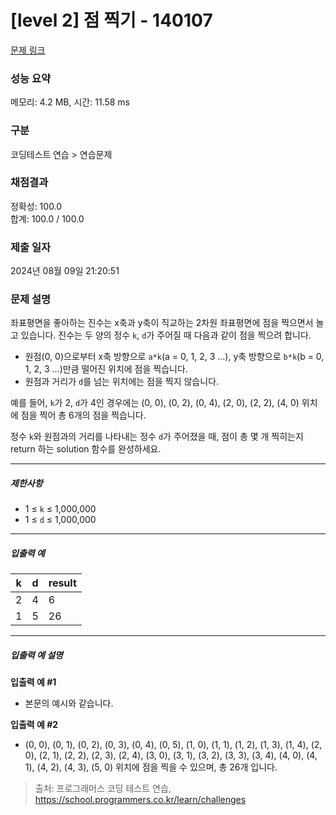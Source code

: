 # [level 2] 점 찍기 - 140107 

[문제 링크](https://school.programmers.co.kr/learn/courses/30/lessons/140107?language=cpp) 

### 성능 요약

메모리: 4.2 MB, 시간: 11.58 ms

### 구분

코딩테스트 연습 > 연습문제

### 채점결과

정확성: 100.0<br/>합계: 100.0 / 100.0

### 제출 일자

2024년 08월 09일 21:20:51

### 문제 설명

<p>좌표평면을 좋아하는 진수는 x축과 y축이 직교하는 2차원 좌표평면에 점을 찍으면서 놀고 있습니다. 진수는 두 양의 정수 <code>k</code>, <code>d</code>가 주어질 때 다음과 같이 점을 찍으려 합니다.</p>

<ul>
<li>원점(0, 0)으로부터 x축 방향으로 <code>a*k</code>(a = 0, 1, 2, 3 ...), y축 방향으로 <code>b*k</code>(b = 0, 1, 2, 3 ...)만큼 떨어진 위치에 점을 찍습니다.</li>
<li>원점과 거리가 <code>d</code>를 넘는 위치에는 점을 찍지 않습니다.</li>
</ul>

<p>예를 들어, <code>k</code>가 2, <code>d</code>가 4인 경우에는 (0, 0), (0, 2), (0, 4), (2, 0), (2, 2), (4, 0) 위치에 점을 찍어 총 6개의 점을 찍습니다.</p>

<p>정수 <code>k</code>와 원점과의 거리를 나타내는 정수 <code>d</code>가 주어졌을 때, 점이 총 몇 개 찍히는지 return 하는 solution 함수를 완성하세요.</p>

<hr>

<h5>제한사항</h5>

<ul>
<li>1 ≤ <code>k</code> ≤ 1,000,000</li>
<li>1 ≤ <code>d</code> ≤ 1,000,000</li>
</ul>

<hr>

<h5>입출력 예</h5>
<table class="table">
        <thead><tr>
<th>k</th>
<th>d</th>
<th>result</th>
</tr>
</thead>
        <tbody><tr>
<td>2</td>
<td>4</td>
<td>6</td>
</tr>
<tr>
<td>1</td>
<td>5</td>
<td>26</td>
</tr>
</tbody>
      </table>
<hr>

<h5>입출력 예 설명</h5>

<p><strong>입출력 예 #1</strong></p>

<ul>
<li>본문의 예시와 같습니다.</li>
</ul>

<p><strong>입출력 예 #2</strong></p>

<ul>
<li>(0, 0), (0, 1), (0, 2), (0, 3), (0, 4), (0, 5), (1, 0), (1, 1), (1, 2), (1, 3), (1, 4), (2, 0), (2, 1), (2, 2), (2, 3), (2, 4), (3, 0), (3, 1), (3, 2), (3, 3), (3, 4), (4, 0), (4, 1), (4, 2), (4, 3), (5, 0) 위치에 점을 찍을 수 있으며, 총 26개 입니다.</li>
</ul>


> 출처: 프로그래머스 코딩 테스트 연습, https://school.programmers.co.kr/learn/challenges